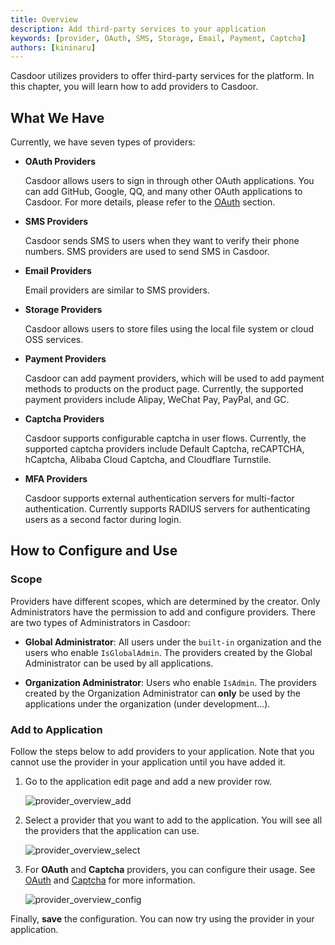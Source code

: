 ```yaml
---
title: Overview
description: Add third-party services to your application
keywords: [provider, OAuth, SMS, Storage, Email, Payment, Captcha]
authors: [kininaru]
---
```


Casdoor utilizes providers to offer third-party services for the platform. In this chapter, you will learn how to add providers to Casdoor.

## What We Have

Currently, we have seven types of providers:

- **OAuth Providers**

  Casdoor allows users to sign in through other OAuth applications. You can add GitHub, Google, QQ, and many other OAuth applications to Casdoor. For more details, please refer to the [OAuth](/docs/provider/oauth/overview) section.
- **SMS Providers**

  Casdoor sends SMS to users when they want to verify their phone numbers. SMS providers are used to send SMS in Casdoor.
- **Email Providers**

  Email providers are similar to SMS providers.
- **Storage Providers**

  Casdoor allows users to store files using the local file system or cloud OSS services.
- **Payment Providers**

  Casdoor can add payment providers, which will be used to add payment methods to products on the product page. Currently, the supported payment providers include Alipay, WeChat Pay, PayPal, and GC.
- **Captcha Providers**

  Casdoor supports configurable captcha in user flows. Currently, the supported captcha providers include Default Captcha, reCAPTCHA, hCaptcha, Alibaba Cloud Captcha, and Cloudflare Turnstile.
- **MFA Providers**

  Casdoor supports external authentication servers for multi-factor authentication. Currently supports RADIUS servers for authenticating users as a second factor during login.

## How to Configure and Use

### Scope

Providers have different scopes, which are determined by the creator. Only Administrators have the permission to add and configure providers. There are two types of Administrators in Casdoor:

- **Global Administrator**: All users under the `built-in` organization and the users who enable `IsGlobalAdmin`. The providers created by the Global Administrator can be used by all applications.

- **Organization Administrator**: Users who enable `IsAdmin`. The providers created by the Organization Administrator can **only** be used by the applications under the organization (under development...).

### Add to Application

Follow the steps below to add providers to your application. Note that you cannot use the provider in your application until you have added it.

1. Go to the application edit page and add a new provider row.

    ![provider_overview_add](/img/providers/provider_overview_add.png)

2. Select a provider that you want to add to the application. You will see all the providers that the application can use.

    ![provider_overview_select](/img/providers/provider_overview_select.png)

3. For **OAuth** and **Captcha** providers, you can configure their usage. See [OAuth](/docs/provider/oauth/overview/#applied-in-application) and [Captcha](/docs/provider/captcha/default#applied-in-application) for more information.

    ![provider_overview_config](/img/providers/provider_overview_config.png)

Finally, **save** the configuration. You can now try using the provider in your application.
